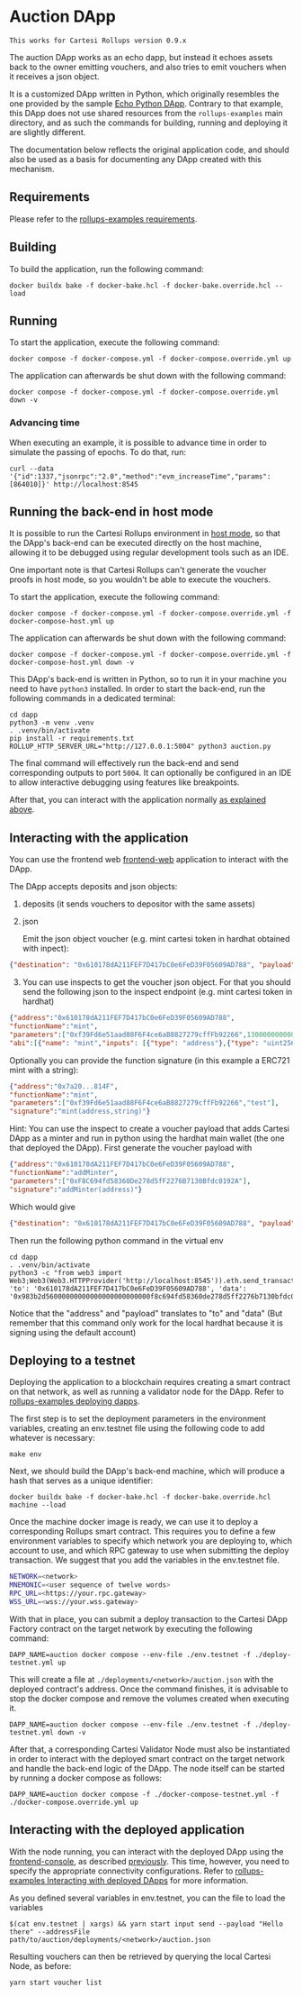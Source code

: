 # Auction DApp

```
This works for Cartesi Rollups version 0.9.x
```

The auction DApp works as an echo dapp, but instead it echoes assets back to the owner emitting vouchers, and also tries to emit vouchers when it receives a json object.

It is a customized DApp written in Python, which originally resembles the one provided by the sample [Echo Python DApp](https://github.com/cartesi/rollups-examples/tree/main/echo-python).
Contrary to that example, this DApp does not use shared resources from the `rollups-examples` main directory, and as such the commands for building, running and deploying it are slightly different.

The documentation below reflects the original application code, and should also be used as a basis for documenting any DApp created with this mechanism.

## Requirements

Please refer to the [rollups-examples requirements](https://github.com/cartesi/rollups-examples/tree/main/README.md#requirements).

## Building

To build the application, run the following command:

```shell
docker buildx bake -f docker-bake.hcl -f docker-bake.override.hcl --load
```

## Running

To start the application, execute the following command:

```shell
docker compose -f docker-compose.yml -f docker-compose.override.yml up
```

The application can afterwards be shut down with the following command:

```shell
docker compose -f docker-compose.yml -f docker-compose.override.yml down -v
```

### Advancing time

When executing an example, it is possible to advance time in order to simulate the passing of epochs. To do that, run:

```shell
curl --data '{"id":1337,"jsonrpc":"2.0","method":"evm_increaseTime","params":[864010]}' http://localhost:8545
```

## Running the back-end in host mode

It is possible to run the Cartesi Rollups environment in [host mode](https://github.com/cartesi/rollups-examples/tree/main/README.md#host-mode), so that the DApp's back-end can be executed directly on the host machine, allowing it to be debugged using regular development tools such as an IDE. 

One important note is that Cartesi Rollups can't generate the voucher proofs in host mode, so you wouldn't be able to execute the vouchers.

To start the application, execute the following command:
```shell
docker compose -f docker-compose.yml -f docker-compose.override.yml -f docker-compose-host.yml up
```

The application can afterwards be shut down with the following command:
```shell
docker compose -f docker-compose.yml -f docker-compose.override.yml -f docker-compose-host.yml down -v
```

This DApp's back-end is written in Python, so to run it in your machine you need to have `python3` installed.
In order to start the back-end, run the following commands in a dedicated terminal:

```shell
cd dapp
python3 -m venv .venv
. .venv/bin/activate
pip install -r requirements.txt
ROLLUP_HTTP_SERVER_URL="http://127.0.0.1:5004" python3 auction.py
```

The final command will effectively run the back-end and send corresponding outputs to port `5004`.
It can optionally be configured in an IDE to allow interactive debugging using features like breakpoints.

After that, you can interact with the application normally [as explained above](#interacting-with-the-application).

## Interacting with the application

You can use the frontend web [frontend-web](https://github.com/lynoferraz/frontend-web-cartesi) application to interact with the DApp.

The DApp accepts deposits and json objects:
1. deposits (it sends vouchers to depositor with the same assets)
2. json 

   Emit the json object voucher (e.g. mint cartesi token in hardhat obtained with inpect): 
    
```json
{"destination": "0x610178dA211FEF7D417bC0e6FeD39F05609AD788", "payload": "0x40c10f19000000000000000000000000f39fd6e51aad88f6f4ce6ab8827279cfffb92266000000000000000000000000000000000000000000000000b469471f80140000"}
```
    
3. You can use inspects to get the voucher json object. For that you should send the following json to the inspect endpoint (e.g. mint cartesi token in hardhat)

```json
{"address":"0x610178dA211FEF7D417bC0e6FeD39F05609AD788",
"functionName":"mint",
"parameters":["0xf39Fd6e51aad88F6F4ce6aB8827279cffFb92266",13000000000000000000],
"abi":[{"name": "mint","inputs": [{"type": "address"},{"type": "uint256"}],"type": "function"}]}
```

   Optionally you can provide the function signature (in this example a ERC721 mint with a string):

```json
{"address":"0x7a20...814F",
"functionName":"mint",
"parameters":["0xf39Fd6e51aad88F6F4ce6aB8827279cffFb92266","test"],
"signature":"mint(address,string)"}
```

Hint: You can use the inspect to create a voucher payload that adds Cartesi DApp as a minter and run in python using the hardhat main wallet (the one that deployed the DApp). First generate the voucher payload with 

```json
{"address":"0x610178dA211FEF7D417bC0e6FeD39F05609AD788",
"functionName":"addMinter",
"parameters":["0xF8C694fd58360De278d5fF2276B7130Bfdc0192A"],
"signature":"addMinter(address)"}
```

Which would give

```json
{"destination": "0x610178dA211FEF7D417bC0e6FeD39F05609AD788", "payload": "0x983b2d56000000000000000000000000f8c694fd58360de278d5ff2276b7130bfdc0192a"}
```

Then run the following python command in the virtual env

```shell
cd dapp
. .venv/bin/activate
python3 -c "from web3 import Web3;Web3(Web3.HTTPProvider('http://localhost:8545')).eth.send_transaction({ 'to': '0x610178dA211FEF7D417bC0e6FeD39F05609AD788', 'data': '0x983b2d56000000000000000000000000f8c694fd58360de278d5ff2276b7130bfdc0192a'})"
```

Notice that the "address" and "payload" translates to "to" and "data" (But remember that this command only work for the local hardhat because it is signing using the default account)

## Deploying to a testnet

Deploying the application to a blockchain requires creating a smart contract on that network, as well as running a validator node for the DApp.
Refer to [rollups-examples deploying dapps](https://github.com/cartesi/rollups-examples#deploying-dapps).

The first step is to set the deployment parameters in the environment variables, creating an env.testnet file using the following code to add whatever is necessary:

```shell
make env
```

Next, we should build the DApp's back-end machine, which will produce a hash that serves as a unique identifier:

```shell
docker buildx bake -f docker-bake.hcl -f docker-bake.override.hcl machine --load
```

Once the machine docker image is ready, we can use it to deploy a corresponding Rollups smart contract. This requires you to define a few environment variables to specify which network you are deploying to, which account to use, and which RPC gateway to use when submitting the deploy transaction. We suggest that you add the variables in the env.testnet file.

```bash
NETWORK=<network>
MNEMONIC=<user sequence of twelve words>
RPC_URL=<https://your.rpc.gateway>
WSS_URL=<wss://your.wss.gateway>
```

With that in place, you can submit a deploy transaction to the Cartesi DApp Factory contract on the target network by executing the following command:

```shell
DAPP_NAME=auction docker compose --env-file ./env.testnet -f ./deploy-testnet.yml up
```

This will create a file at `./deployments/<network>/auction.json` with the deployed contract's address.
Once the command finishes, it is advisable to stop the docker compose and remove the volumes created when executing it.

```shell
DAPP_NAME=auction docker compose --env-file ./env.testnet -f ./deploy-testnet.yml down -v
```

After that, a corresponding Cartesi Validator Node must also be instantiated in order to interact with the deployed smart contract on the target network and handle the back-end logic of the DApp. The node itself can be started by running a docker compose as follows:

```shell
DAPP_NAME=auction docker compose -f ./docker-compose-testnet.yml -f ./docker-compose.override.yml up
```

## Interacting with the deployed application

With the node running, you can interact with the deployed DApp using the [frontend-console](https://github.com/cartesi/rollups-examples/tree/main/frontend-console), as described [previously](#interacting-with-the-application).
This time, however, you need to specify the appropriate connectivity configurations. Refer to [rollups-examples Interacting with deployed DApps](https://github.com/cartesi/rollups-examples#interacting-with-deployed-dapps) for more information.

As you defined several variables in env.testnet, you can the file to load the variables

```shell
$(cat env.testnet | xargs) && yarn start input send --payload "Hello there" --addressFile path/to/auction/deployments/<network>/auction.json
```

Resulting vouchers can then be retrieved by querying the local Cartesi Node, as before:

```shell
yarn start voucher list
```
